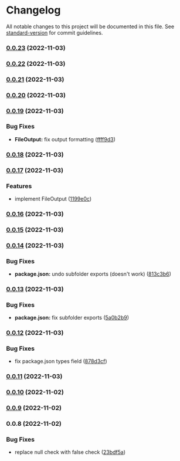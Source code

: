 # Changelog

All notable changes to this project will be documented in this file. See [standard-version](https://github.com/conventional-changelog/standard-version) for commit guidelines.

### [0.0.23](https://github.com/gustavotoyota/unilogr/compare/v0.0.22...v0.0.23) (2022-11-03)

### [0.0.22](https://github.com/gustavotoyota/unilogr/compare/v0.0.21...v0.0.22) (2022-11-03)

### [0.0.21](https://github.com/gustavotoyota/unilogr/compare/v0.0.20...v0.0.21) (2022-11-03)

### [0.0.20](https://github.com/gustavotoyota/unilogr/compare/v0.0.19...v0.0.20) (2022-11-03)

### [0.0.19](https://github.com/gustavotoyota/unilogr/compare/v0.0.18...v0.0.19) (2022-11-03)


### Bug Fixes

* **FileOutput:** fix output formatting ([ffff9d3](https://github.com/gustavotoyota/unilogr/commit/ffff9d39ab962d5105f38703635aff4bff942fd4))

### [0.0.18](https://github.com/gustavotoyota/unilogr/compare/v0.0.17...v0.0.18) (2022-11-03)

### [0.0.17](https://github.com/gustavotoyota/unilogr/compare/v0.0.16...v0.0.17) (2022-11-03)


### Features

* implement FileOutput ([1199e0c](https://github.com/gustavotoyota/unilogr/commit/1199e0cc98bccf1162f7abf886f592bf995a9314))

### [0.0.16](https://github.com/gustavotoyota/unilogr/compare/v0.0.15...v0.0.16) (2022-11-03)

### [0.0.15](https://github.com/gustavotoyota/unilogr/compare/v0.0.14...v0.0.15) (2022-11-03)

### [0.0.14](https://github.com/gustavotoyota/unilogr/compare/v0.0.13...v0.0.14) (2022-11-03)


### Bug Fixes

* **package.json:** undo subfolder exports (doesn't work) ([813c3b6](https://github.com/gustavotoyota/unilogr/commit/813c3b64b9b400815305a696e6029ffad52bea3d))

### [0.0.13](https://github.com/gustavotoyota/unilogr/compare/v0.0.12...v0.0.13) (2022-11-03)


### Bug Fixes

* **package.json:** fix subfolder exports ([5a0b2b9](https://github.com/gustavotoyota/unilogr/commit/5a0b2b95341bbd75ae2f691a0b20dbd05172d274))

### [0.0.12](https://github.com/gustavotoyota/unilogr/compare/v0.0.11...v0.0.12) (2022-11-03)


### Bug Fixes

* fix package.json types field ([878d3cf](https://github.com/gustavotoyota/unilogr/commit/878d3cf95416856a926ff3d915df39b11f1442f2))

### [0.0.11](https://github.com/gustavotoyota/unilogr/compare/v0.0.10...v0.0.11) (2022-11-03)

### [0.0.10](https://github.com/gustavotoyota/unilogr/compare/v0.0.9...v0.0.10) (2022-11-02)

### [0.0.9](https://github.com/gustavotoyota/unilogr/compare/v0.0.8...v0.0.9) (2022-11-02)

### 0.0.8 (2022-11-02)


### Bug Fixes

* replace null check with false check ([23bdf5a](https://github.com/gustavotoyota/unilogr/commit/23bdf5ad0063cc917a9599bf98f99395e12bea95))
